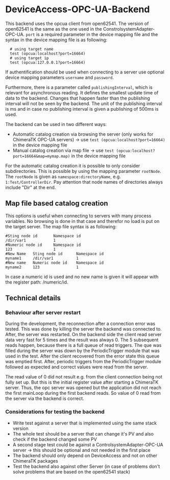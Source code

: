 # DeviceAccess-OPC-UA-Backend

This backend uses the opcua client from open62541. The version of open62541 is the same as the one used in the ConstrolsystemAdapter-OPC-UA. 
`port` is a required parameter in the device mapping file and the syntax in the device mapping file is as following:
       
      # using target name 
      test (opcua:localhost?port=16664)
      # using target ip
      test (opcua:127.0.0.1?port=16664)

If authentification should be used when connecting to a server use optional device mapping parameters `username` and `password`.

Furthermore, there is a parameter called `publishingInterval`, which is relevant for asynchronous reading. It defines the smallest update time of data to the backend.
Changes that happen faster than the publishing interval will not be seen by the backend. The unit of the publishing interval is ms and in case no publishing interval is given 
a publishing of 500ms is used. 

The backend can be used in two different ways:

- Automatic catalog creation via browsing the server (only works for ChimeraTK OPC-UA servers) &rarr; use `test (opcua:localhost?port=16664)` in the device mapping file
- Manual catalog creation via map file &rarr; use `test (opcua:localhost?port=16664&map=mymap.map)` in the device mapping file

For the automatic catalog creation it is possible to only consider subdirectories. This is possible by using the mapping parameter `rootNode`.
The `rootNode` is given as `namespace:directoryName`, e.g. `1:Test/ControllerDir`. Pay attention that node names of directories always include "Dir" at the end.

## Map file based catalog creation

This options is useful when connecting to servers with many process variables. No browsing is done in that case and therefor no load is put on the target server.
The map file syntax is as following:

    #Sting node id       Namespace id
    /dir/var1            1
    #Numeric node id     Namespace id
    123                  1
    #New Name   Sting node id      Namespace id
    myname1     /dir/var1          1
    #New name   Numeric node id    Namespace id
    myname2     123                1 

In case a numeric id is used and no new name is given it will appear with the register path: /numeric/id.


## Technical details

### Behaviour after server restart

During the development, the reconnection after a connection error was tested. This was done by killing the server the backend was connected to. After, the server was restarted. On the backend side the client read server data very fast for 5 times and the result was always 0.
The 5 subsequent reads happen, because there is a full queue of read triggers. The que was filled during the server was down by the PeriodicTrigger module that was used in the test. After the client recovered from the error state this queue was emptied first. 
After, periodic triggers from the PeriodicTrigger module followed as expected and correct values were read from the server. 

The read value of 0 did not result e.g. from the client connection being not fully set up. But this is the initial register value after starting a ChimeraTK server. Thus, the opc server was opened but the application did not reach 
the first mainLoop during the first backend reads. So value of 0 read from the server via the backend is correct. 

### Considerations for testing the backend

- Write test against a server that is implemented using the same stack version
- The whole test should be a server that can change it's PV and also check if the backend changed some PV
- A second stage test could be against a ControlsystemAdapter-OPC-UA server -> this should be optional and not needed in the first place
- The backend should only depend on DeviceAccess and not on other ChimeraTK packages
- Test the backend also against other Server (in case of problems don't solve problems that are based on the open62541 stack)
